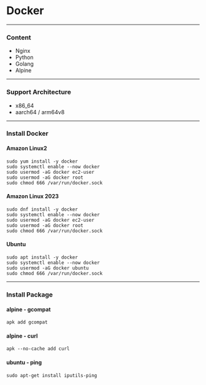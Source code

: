# Docker
---
### Content
- Nginx
- Python
- Golang
- Alpine

---
### Support Architecture
- x86_64
- aarch64 / arm64v8

---
### Install Docker
#### Amazon Linux2
```
sudo yum install -y docker
sudo systemctl enable --now docker
sudo usermod -aG docker ec2-user
sudo usermod -aG docker root
sudo chmod 666 /var/run/docker.sock
```

#### Amazon Linux 2023
```
sudo dnf install -y docker
sudo systemctl enable --now docker
sudo usermod -aG docker ec2-user
sudo usermod -aG docker root
sudo chmod 666 /var/run/docker.sock
```

#### Ubuntu
```
sudo apt install -y docker
sudo systemctl enable --now docker
sudo usermod -aG docker ubuntu
sudo chmod 666 /var/run/docker.sock
```

---
### Install Package
#### alpine - gcompat
```
apk add gcompat
```

#### alpine - curl
```
apk --no-cache add curl
```

#### ubuntu - ping
```
sudo apt-get install iputils-ping
```